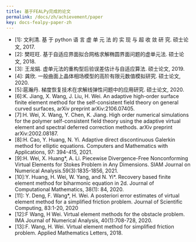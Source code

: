 ```yaml
---
title: 基于FEALPy完成的论文
permalink: /docs/zh/achievement/paper
key: docs-fealpy-paper-zh
---
```

- \[1\]: 文利清. 基 于 python 语 言 虚 单 元 法 的 实 现 与 超 收 敛 研 究. 硕士论文, 2017.
- \[2\]:  樊旺旺. 基于自适应界面拟合网格求解椭圆界面问题的虚单元法. 硕士论文, 2018.
- \[3]: 王龙娟. 虚单元法的重构型后验误差估计与自适应算法. 硕士论文, 2019.
- \[4\]: 龚欣. 一般曲面上晶体相场模型的高阶有限元数值模拟研究. 硕士论文, 2020.
- \[5\]:扈瀚丹. 梯度恢复技术在求解线弹性问题中的应用研究. 硕士论文, 2020.
- \[6\]:K. Jiang, X. Wang, J. Liu, H. Wei. An adaptive high-order surface finite element method for the self-consistent field theory on general curved surfaces, arXiv preprint arXiv:2106.07405.
- \[7\]:H. Wei, X. Wang, Y. Chen, K. Jiang. High order numerical simulations for the polymer self-consistent field theory using the adaptive virtual element and spectral deferred correction methods. arXiv preprint arXiv:2002.08187.
- \[8\]:H. Cao, Y. Huang, N. Yi. Adaptive direct discontinuous Galerkin method for elliptic equations. Computers and Mathematics with Applications, 97: 394-415, 2021.
- [9\]:H. Wei, X. Huang*, A. Li. Piecewise Divergence-Free Nonconforming Virtual Elements for Stokes Problem in Any Dimensions. SIAM Journal on Numerical Analysis.59(3):1835-1856, 2021.
- \[10\]:Y. Huang, H. Wei, W. Yang, and N. Yi*. Recovery based finite element method for biharmonic equation in 2d. Journal of Computational Mathematics, 38(1): 84, 2020.
- \[11\]: Y. Deng, F. Wang*, H. Wei. A posteriori error estimates of virtual element method for a simplified friction problem. Journal of Scientific Computing, 83:1-20, 2020
- \[12\]:F Wang, H Wei. Virtual element methods for the obstacle problem. IMA Journal of  Numerical Analysis, 40(1):708-728, 2020.
- \[13\]:F. Wang, H. Wei. Virtual element method for simplified friction problem. Applied Mathematics Letters, 2018.
